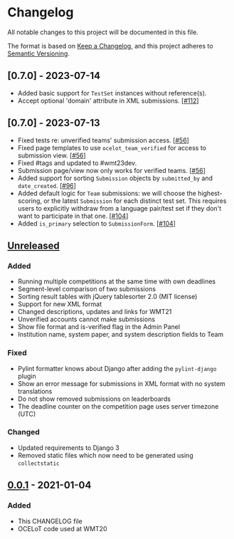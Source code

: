 # Changelog
All notable changes to this project will be documented in this file.

The format is based on [Keep a Changelog](https://keepachangelog.com/en/1.0.0/),
and this project adheres to [Semantic Versioning](https://semver.org/spec/v2.0.0.html).

## [0.7.0] - 2023-07-14
- Added basic support for `TestSet` instances without reference(s).
- Accept optional 'domain' attribute in XML submissions. [[#112](https://github.com/AppraiseDev/OCELoT/issues/112)]

## [0.7.0] - 2023-07-13
- Fixed tests re: unverified teams' submission access. [[#56](https://github.com/AppraiseDev/OCELoT/issues/56)]
- Fixed page templates to use `ocelot_team_verified` for access to submission view. [[#56](https://github.com/AppraiseDev/OCELoT/issues/56)]
- Fixed #tags and updated to #wmt23dev.
- Submission page/view now only works for verified teams. [[#56](https://github.com/AppraiseDev/OCELoT/issues/56)]
- Added support for sorting `Submission` objects by `submitted_by` and `date_created`. [[#96](https://github.com/AppraiseDev/OCELoT/issues/96)]
- Added default logic for `Team` submissions: we will choose the highest-scoring, or
  the latest `Submission` for each distinct test set. This requires users to explicitly
  withdraw from a language pair/test set if they don't want to participate in that one. [[#104](https://github.com/AppraiseDev/OCELoT/issues/104)]
- Added `is_primary` selection to `SubmissionForm`. [[#104](https://github.com/AppraiseDev/OCELoT/issues/104)]

## [Unreleased]

### Added
- Running multiple competitions at the same time with own deadlines
- Segment-level comparison of two submissions
- Sorting result tables with jQuery tablesorter 2.0 (MIT license)
- Support for new XML format
- Changed descriptions, updates and links for WMT21
- Unverified accounts cannot make submissions
- Show file format and is-verified flag in the Admin Panel
- Institution name, system paper, and system description fields to Team

### Fixed
- Pylint formatter knows about Django after adding the `pylint-django` plugin
- Show an error message for submissions in XML format with no system translations
- Do not show removed submissions on leaderboards
- The deadline counter on the competition page uses server timezone (UTC)

### Changed
- Updated requirements to Django 3
- Removed static files which now need to be generated using `collectstatic`

## [0.0.1] - 2021-01-04

### Added
- This CHANGELOG file
- OCELoT code used at WMT20

[Unreleased]: https://github.com/AppraiseDev/OCELoT/compare/v0.0.1...HEAD
[0.0.1]: https://github.com/AppraiseDev/OCELoT/releases/tag/v0.0.1
